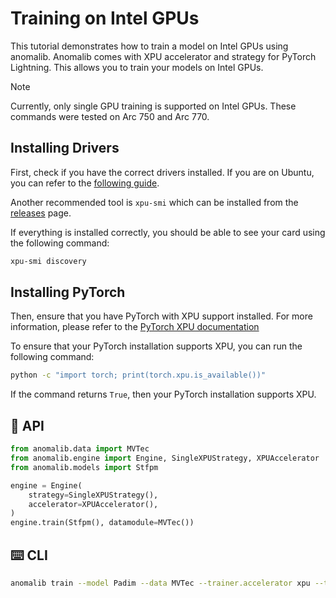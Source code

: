 # Training on Intel GPUs

This tutorial demonstrates how to train a model on Intel GPUs using anomalib.
Anomalib comes with XPU accelerator and strategy for PyTorch Lightning. This allows you to train your models on Intel GPUs.

> [!Note]
> Currently, only single GPU training is supported on Intel GPUs.
> These commands were tested on Arc 750 and Arc 770.

## Installing Drivers

First, check if you have the correct drivers installed. If you are on Ubuntu, you can refer to the [following guide](https://dgpu-docs.intel.com/driver/client/overview.html).

Another recommended tool is `xpu-smi` which can be installed from the [releases](https://github.com/intel/xpumanager) page.

If everything is installed correctly, you should be able to see your card using the following command:

```bash
xpu-smi discovery
```

## Installing PyTorch

Then, ensure that you have PyTorch with XPU support installed. For more information, please refer to the [PyTorch XPU documentation](https://pytorch.org/docs/stable/notes/get_start_xpu.html)

To ensure that your PyTorch installation supports XPU, you can run the following command:

```bash
python -c "import torch; print(torch.xpu.is_available())"
```

If the command returns `True`, then your PyTorch installation supports XPU.

## 🔌 API

```python
from anomalib.data import MVTec
from anomalib.engine import Engine, SingleXPUStrategy, XPUAccelerator
from anomalib.models import Stfpm

engine = Engine(
    strategy=SingleXPUStrategy(),
    accelerator=XPUAccelerator(),
)
engine.train(Stfpm(), datamodule=MVTec())
```

## ⌨️ CLI

```bash
anomalib train --model Padim --data MVTec --trainer.accelerator xpu --trainer.strategy xpu_single
```
